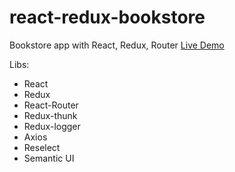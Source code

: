 # react-redux-bookstore
Bookstore app with React, Redux, Router
[Live Demo](https:qeemerc.github.io/react-redux-bookstore)

Libs:

* React
* Redux
* React-Router
* Redux-thunk
* Redux-logger
* Axios
* Reselect
* Semantic UI